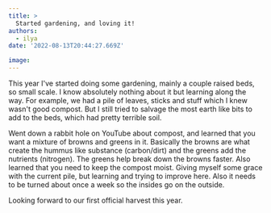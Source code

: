 ```yaml
---
title: >
  Started gardening, and loving it!
authors:
  - ilya
date: '2022-08-13T20:44:27.669Z'

image: 
---
```

This year I've started doing some gardening, mainly a couple raised beds, so small scale. I know absolutely nothing about it but learning along the way.
For example, we had a pile of leaves, sticks and stuff which I knew wasn't good compost. But I still tried to salvage the most earth like bits to add to the beds, which had pretty terrible soil.

Went down a rabbit hole on YouTube about compost, and learned that you want a mixture of browns and greens in it. Basically the browns are what create the hummus like substance (carbon/dirt) and the greens add the nutrients (nitrogen). The greens help break down the browns faster. Also learned that you need to keep the compost moist. Giving myself some grace with the current pile, but learning and trying to improve here. Also it needs to be turned about once a week so the insides go on the outside.

Looking forward to our first official harvest this year.
    